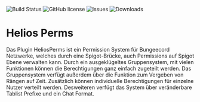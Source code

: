 ![Build Status](https://github.com/Teeage/heliosperms/actions/workflows/maven-publish.yml/badge.svg)
![GitHub license](https://img.shields.io/github/license/Teeage/heliosperms)
![Issues](https://img.shields.io/github/issues/Teeage/heliosperms)
![Downloads](https://img.shields.io/github/downloads/Teeage/heliosperms/total)

# Helios Perms

Das Plugin HeliosPerms ist ein Permission System für Bungeecord Netzwerke, welches durch eine Spigot-Brücke, auch Permissions auf Spigot Ebene verwalten kann. Durch ein ausgeklügeltes Gruppensystem, mit vielen Funktionen können die Berechtigungen ganz einfach zugeteilt werden. Das Gruppensystem verfügt außerdem über die Funktion zum Vergeben von Rängen auf Zeit.
Zusätzlich können individuelle Berechtigungen für einzelne Nutzer verteilt werden.
Desweiteren verfügt das System über veränderbare Tablist Prefixe und ein Chat Format.

